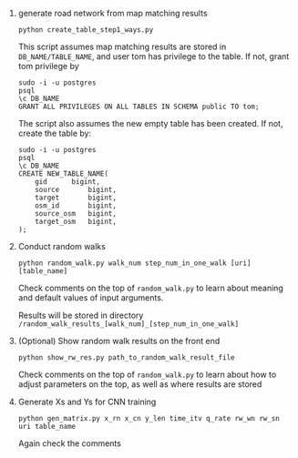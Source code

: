 1. generate road network from map matching results

   ```
   python create_table_step1_ways.py
   ```

   This script assumes map matching results are stored in `DB_NAME/TABLE_NAME`, and user tom has privilege to the table. If not, grant tom privilege by

   ```
   sudo -i -u postgres
   psql
   \c DB_NAME
   GRANT ALL PRIVILEGES ON ALL TABLES IN SCHEMA public TO tom;
   ```

   The script also assumes the new empty table has been created. If not, create the table by:

   ```
   sudo -i -u postgres
   psql
   \c DB_NAME
   CREATE NEW_TABLE_NAME(
       gid 		bigint,
       source 		bigint,
       target 		bigint,
       osm_id     	bigint,
       source_osm 	bigint,
       target_osm 	bigint,
   );
   ```

2. Conduct random walks

   ```
   python random_walk.py walk_num step_num_in_one_walk [uri] [table_name]
   ```

   Check comments on the top of `random_walk.py` to learn about meaning and default values of input arguments.

   Results will be stored in directory `/random_walk_results_[walk_num]_[step_num_in_one_walk]`

3. (Optional) Show random walk results on the front end

   ```
   python show_rw_res.py path_to_random_walk_result_file
   ```

   Check comments on the top of `random_walk.py` to learn about how to adjust parameters on the top, as well as where results are stored

4. Generate Xs and Ys for CNN training

   ```
   python gen_matrix.py x_rn x_cn y_len time_itv q_rate rw_wn rw_sn uri table_name
   ```

   Again check the comments

